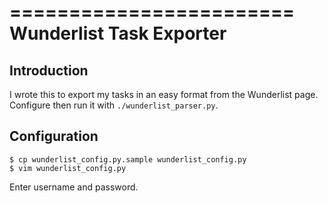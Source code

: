 ========================
Wunderlist Task Exporter
========================

Introduction
------------

I wrote this to export my tasks in an easy format from the Wunderlist page.
Configure then run it with `./wunderlist_parser.py`.


Configuration
-------------

    $ cp wunderlist_config.py.sample wunderlist_config.py
    $ vim wunderlist_config.py

Enter username and password.

